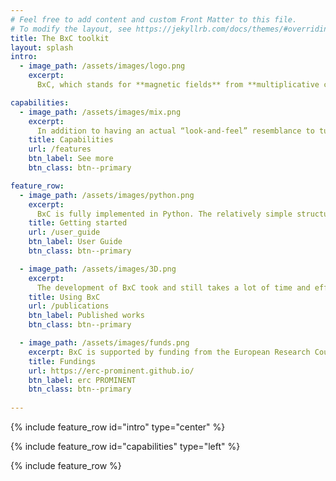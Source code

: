 ```yaml
---
# Feel free to add content and custom Front Matter to this file.
# To modify the layout, see https://jekyllrb.com/docs/themes/#overriding-theme-defaults
title: The BxC toolkit
layout: splash
intro:
  - image_path: /assets/images/logo.png
    excerpt:
      BxC, which stands for **magnetic fields** from **multiplicative chaos**, is a swift generator for 3D turbulent magnetic fields, which allows to generate high-resolution data cubes, **in minutes**, on laptops and desktops.

capabilities:
  - image_path: /assets/images/mix.png
    excerpt:
      In addition to having an actual “look-and-feel” resemblance to turbulent fields, BxC-generated fields also match physical turbulent flows in terms of higher order statistics, compared to actual DNS simulations. The relatively simple Python-implementation allows for full user-controlled customization of the power spectrum as well as the inclusion of realistic features such as anisotropy and background structured topologies.  
    title: Capabilities    
    url: /features
    btn_label: See more
    btn_class: btn--primary

feature_row:
  - image_path: /assets/images/python.png
    excerpt: 
      BxC is fully implemented in Python. The relatively simple structure of the code makes it extremely user-friendly and easy to use. The Python-implementation also facilitates the post-processing of data, for which users can readily use their own routines. 
    title: Getting started
    url: /user_guide
    btn_label: User Guide
    btn_class: btn--primary

  - image_path: /assets/images/3D.png
    excerpt:
      The development of BxC took and still takes a lot of time and effort. We kindly ask that the first published peer-reviewed paper from applying BxC is done in co-authorship with at least one of the original authors. Additionally, if you use BxC in a publication we kindly request that you cite the code paper.
    title: Using BxC 
    url: /publications
    btn_label: Published works
    btn_class: btn--primary

  - image_path: /assets/images/funds.png
    excerpt: BxC is supported by funding from the European Research Council (ERC) under the European Unions Horizon 2020 research and innovation programme, Grant agreement No. 833251 PROMINENT ERC-ADG 2018; the project received funding from the Internal Funds KU Leuven, Project No. C14/19/089 TRACESpace, and Agence Nationale de la Recherche, project BxB:ANR-17-CE31-0022.
    title: Fundings
    url: https://erc-prominent.github.io/
    btn_label: erc PROMINENT
    btn_class: btn--primary
 
---
```


{% include feature_row id="intro" type="center" %}

{% include feature_row id="capabilities" type="left" %}

{% include feature_row %}
